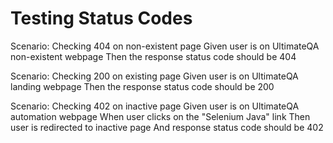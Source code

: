 # Testing Status Codes

  Scenario: Checking 404 on non-existent page
    Given user is on UltimateQA non-existent webpage
    Then the response status code should be 404

  Scenario: Checking 200 on existing page
   Given user is on UltimateQA landing webpage
    Then the response status code should be 200

  Scenario: Checking 402 on inactive page
    Given user is on UltimateQA automation webpage
    When user clicks on the "Selenium Java" link
    Then user is redirected to inactive page
    And response status code should be 402
